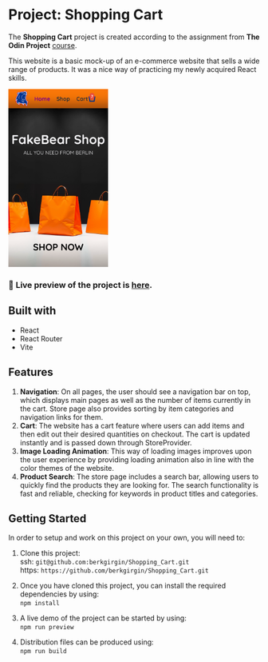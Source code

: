 # Project: Shopping Cart

The **Shopping Cart** project is created according to the assignment from **The Odin Project** [course](https://www.theodinproject.com/paths/full-stack-javascript/courses/react).
<br>

This website is a basic mock-up of an e-commerce website that sells a wide range of products. It was a nice way of practicing my newly acquired React skills.

<img src="src/assets/images/app_screenshot_mobile.png" alt="Preview" width="200"/>

### 🔗 **Live preview** of the project is [here](https://berk-shopping-cart-app.netlify.app).

## **Built with**

- React
- React Router
- Vite

## **Features**

1. **Navigation**: On all pages, the user should see a navigation bar on top, which displays main pages as well as the number of items currently in the cart. Store page also provides sorting by item categories and navigation links for them.
2. **Cart**: The website has a cart feature where users can add items and then edit out their desired quantities on checkout. The cart is updated instantly and is passed down through StoreProvider.
3. **Image Loading Animation**: This way of loading images improves upon the user experience by providing loading animation also in line with the color themes of the website.
4. **Product Search**: The store page includes a search bar, allowing users to quickly find the products they are looking for. The search functionality is fast and reliable, checking for keywords in product titles and categories.

## Getting Started

In order to setup and work on this project on your own, you will need to:

1. Clone this project:  
   ssh: `git@github.com:berkgirgin/Shopping_Cart.git`
   <br>
   https: `https://github.com/berkgirgin/Shopping_Cart.git`

2. Once you have cloned this project, you can install the required dependencies by using:  
   `npm install`

3. A live demo of the project can be started by using:  
   `npm run preview`

4. Distribution files can be produced using:  
   `npm run build`

